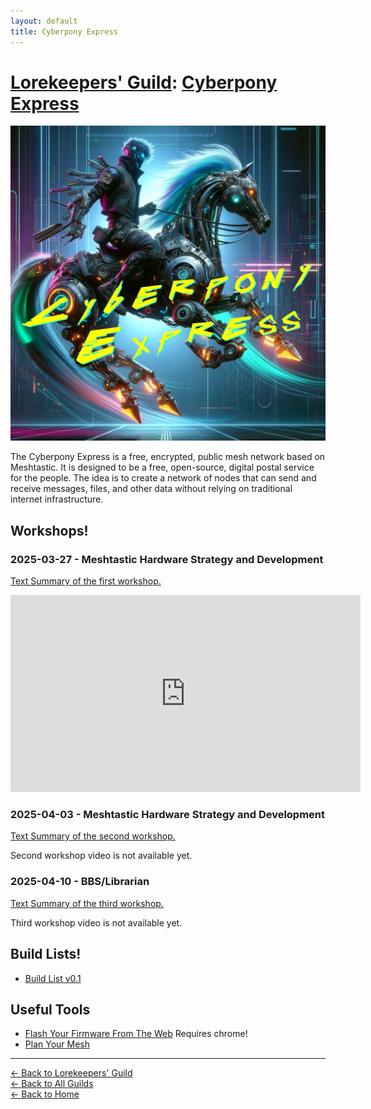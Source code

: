 ```yaml
---
layout: default
title: Cyberpony Express
---
```


# [Lorekeepers' Guild](/guilds/lorekeepers/): [Cyberpony Express](guilds/lorekeepers/cyberpony-express/)

<img src="/assets/images/cyberpony-express.jpg" alt="The Cyberpony Express" class="photo">

The Cyberpony Express is a free, encrypted, public mesh network based on Meshtastic. It is designed to be a free, open-source, digital postal service for the people. The idea is to create a network of nodes that can send and receive messages, files, and other data without relying on traditional internet infrastructure.

## Workshops!



### 2025-03-27 - Meshtastic Hardware Strategy and Development 

[Text Summary of the first workshop.](/blog/2025-03-19/)  

<iframe width="560" height="315" src="https://www.youtube.com/embed/1Sw1WCDngTA?si=2bLo_iF1MKjQO0kG" title="YouTube video player" frameborder="0" allow="accelerometer; autoplay; clipboard-write; encrypted-media; gyroscope; picture-in-picture; web-share" referrerpolicy="strict-origin-when-cross-origin" allowfullscreen></iframe>



### 2025-04-03 - Meshtastic Hardware Strategy and Development

[Text Summary of the second workshop.](/blog/2025-04-03/)

Second workshop video is not available yet.



### 2025-04-10 - BBS/Librarian

[Text Summary of the third workshop.](/blog/2025-04-10/)

Third workshop video is not available yet.



## Build Lists!

- [Build List v0.1](/guilds/lorekeepers/cyberpony-express/build-list-v0.1)


## Useful Tools

- [Flash Your Firmware From The Web](https://flasher.meshtastic.org/) Requires chrome!
- [Plan Your Mesh](https://site.meshtastic.org/)


---

[← Back to Lorekeepers' Guild](/guilds/lorekeepers)  
[← Back to All Guilds](/guilds/)  
[← Back to Home](/)
